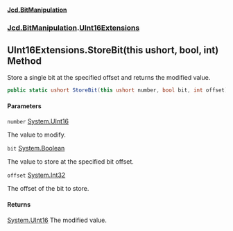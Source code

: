 #### [Jcd.BitManipulation](index 'index')

### [Jcd.BitManipulation](Jcd.BitManipulation 'Jcd.BitManipulation').[UInt16Extensions](Jcd.BitManipulation.UInt16Extensions 'Jcd.BitManipulation.UInt16Extensions')

## UInt16Extensions.StoreBit(this ushort, bool, int) Method

Store a single bit at the specified offset and returns the modified value.

```csharp
public static ushort StoreBit(this ushort number, bool bit, int offset);
```

#### Parameters

<a name='Jcd.BitManipulation.UInt16Extensions.StoreBit(thisushort,bool,int).number'></a>

`number` [System.UInt16](https://docs.microsoft.com/en-us/dotnet/api/System.UInt16 'System.UInt16')

The value to modify.

<a name='Jcd.BitManipulation.UInt16Extensions.StoreBit(thisushort,bool,int).bit'></a>

`bit` [System.Boolean](https://docs.microsoft.com/en-us/dotnet/api/System.Boolean 'System.Boolean')

The value to store at the specified bit offset.

<a name='Jcd.BitManipulation.UInt16Extensions.StoreBit(thisushort,bool,int).offset'></a>

`offset` [System.Int32](https://docs.microsoft.com/en-us/dotnet/api/System.Int32 'System.Int32')

The offset of the bit to store.

#### Returns

[System.UInt16](https://docs.microsoft.com/en-us/dotnet/api/System.UInt16 'System.UInt16')
The modified value.